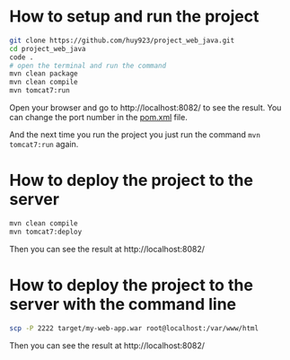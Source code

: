 # How to setup and run the project

```bash
git clone https://github.com/huy923/project_web_java.git
cd project_web_java
code .
# open the terminal and run the command
mvn clean package
mvn clean compile
mvn tomcat7:run
```

Open your browser and go to http://localhost:8082/ to see the result. 
You can change the port number in the [pom.xml](pom.xml) file.

And the next time you run the project you just run the command `mvn tomcat7:run` again.

# How to deploy the project to the server

```bash
mvn clean compile
mvn tomcat7:deploy
```

Then you can see the result at http://localhost:8082/

# How to deploy the project to the server with the command line

```bash
scp -P 2222 target/my-web-app.war root@localhost:/var/www/html
```

Then you can see the result at http://localhost:8082/
